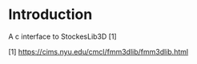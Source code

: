 # Introduction

A c interface to StockesLib3D [1]

[1] https://cims.nyu.edu/cmcl/fmm3dlib/fmm3dlib.html
